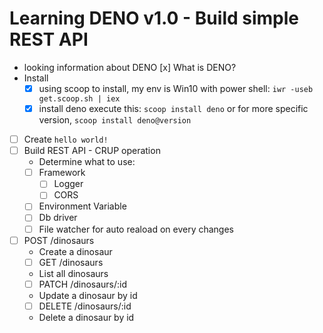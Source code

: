 # Learning DENO v1.0 - Build simple REST API

* looking information about DENO
[x] What is DENO?
* Install
    * [x] using scoop to install, my env is Win10
    with power shell: `iwr -useb get.scoop.sh | iex`
    * [x] install deno
    execute this: `scoop install deno` or for more specific version, `scoop install deno@version`
* [ ] Create `hello world!`
* [ ] Build REST API - CRUP operation
    * Determine what to use:
    * [ ] Framework
        * [ ] Logger
        * [ ] CORS
    * [ ] Environment Variable
    * [ ] Db driver
    * [ ] File watcher for auto reaload on every changes
* [ ] POST /dinosaurs
    * Create a dinosaur
    * [ ] GET /dinosaurs
    * List all dinosaurs
    * [ ] PATCH /dinosaurs/:id
    * Update a dinosaur by id
    * [ ] DELETE /dinosaurs/:id
    * Delete a dinosaur by id